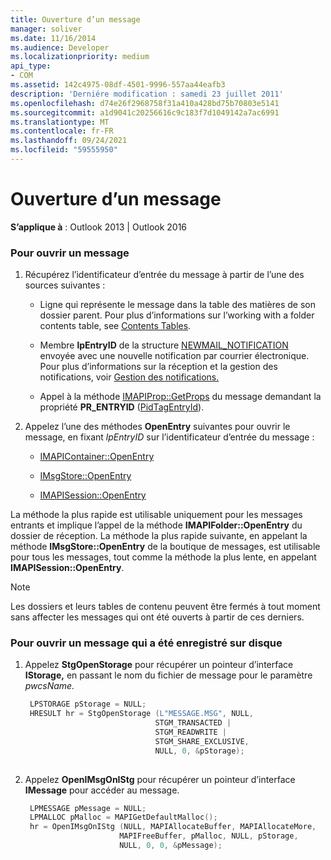 ```yaml
---
title: Ouverture d’un message
manager: soliver
ms.date: 11/16/2014
ms.audience: Developer
ms.localizationpriority: medium
api_type:
- COM
ms.assetid: 142c4975-08df-4501-9996-557aa44eafb3
description: 'Derniére modification : samedi 23 juillet 2011'
ms.openlocfilehash: d74e26f2968758f31a410a428bd75b70803e5141
ms.sourcegitcommit: a1d9041c20256616c9c183f7d1049142a7ac6991
ms.translationtype: MT
ms.contentlocale: fr-FR
ms.lasthandoff: 09/24/2021
ms.locfileid: "59555950"
---
```

# <a name="opening-a-message"></a>Ouverture d’un message
 
**S’applique à** : Outlook 2013 | Outlook 2016 
  
### <a name="to-open-a-message"></a>Pour ouvrir un message
  
1. Récupérez l’identificateur d’entrée du message à partir de l’une des sources suivantes :
    
   - Ligne qui représente le message dans la table des matières de son dossier parent. Pour plus d’informations sur l’working with a folder contents table, see [Contents Tables](contents-tables.md).
    
   - Membre **lpEntryID** de la structure [NEWMAIL_NOTIFICATION](newmail_notification.md) envoyée avec une nouvelle notification par courrier électronique. Pour plus d’informations sur la réception et la gestion des notifications, voir [Gestion des notifications.](handling-notifications.md)
    
   - Appel à la méthode [IMAPIProp::GetProps](imapiprop-getprops.md) du message demandant la propriété **PR_ENTRYID** ([PidTagEntryId](pidtagentryid-canonical-property.md)). 
    
2. Appelez l’une des méthodes **OpenEntry** suivantes pour ouvrir le message, en fixant  _lpEntryID_ sur l’identificateur d’entrée du message : 
    
   - [IMAPIContainer::OpenEntry](imapicontainer-openentry.md)
    
   - [IMsgStore::OpenEntry](imsgstore-openentry.md)
    
   - [IMAPISession::OpenEntry](imapisession-openentry.md)
    
  La méthode la plus rapide est utilisable uniquement pour les messages entrants et implique l’appel de la méthode **IMAPIFolder::OpenEntry** du dossier de réception. La méthode la plus rapide suivante, en appelant la méthode **IMsgStore::OpenEntry** de la boutique de messages, est utilisable pour tous les messages, tout comme la méthode la plus lente, en appelant **IMAPISession::OpenEntry**.
    
> [!NOTE]
> Les dossiers et leurs tables de contenu peuvent être fermés à tout moment sans affecter les messages qui ont été ouverts à partir de ces derniers. 
  
### <a name="to-open-a-message-that-has-been-saved-on-disk"></a>Pour ouvrir un message qui a été enregistré sur disque
  
1. Appelez **StgOpenStorage** pour récupérer un pointeur d’interface **IStorage,** en passant le nom du fichier de message pour le paramètre _pwcsName._ 
    
   ```cpp
    LPSTORAGE pStorage = NULL;
    HRESULT hr = StgOpenStorage (L"MESSAGE.MSG", NULL,
                                STGM_TRANSACTED |
                                STGM_READWRITE |
                                STGM_SHARE_EXCLUSIVE,
                                NULL, 0, &pStorage);
    
   ```

2. Appelez **OpenIMsgOnIStg** pour récupérer un pointeur d’interface **IMessage** pour accéder au message. 
    
   ```cpp
    LPMESSAGE pMessage = NULL;
    LPMALLOC pMalloc = MAPIGetDefaultMalloc();
    hr = OpenIMsgOnIStg (NULL, MAPIAllocateBuffer, MAPIAllocateMore,
                        MAPIFreeBuffer, pMalloc, NULL, pStorage,
                        NULL, 0, 0, &pMessage);
    
   ```


